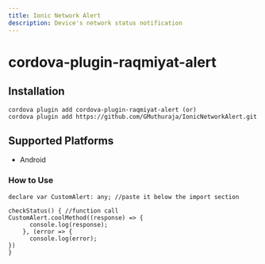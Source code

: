 ```yaml
---
title: Ionic Network Alert 
description: Device's network status notification
---
```


# cordova-plugin-raqmiyat-alert


## Installation
    cordova plugin add cordova-plugin-raqmiyat-alert (or)
    cordova plugin add https://github.com/GMuthuraja/IonicNetworkAlert.git

## Supported Platforms
- Android

### How to Use
```
declare var CustomAlert: any; //paste it below the import section

checkStatus() { //function call
CustomAlert.coolMethod((response) => {
      console.log(response);
    }, (error => {
      console.log(error);
})
}
```